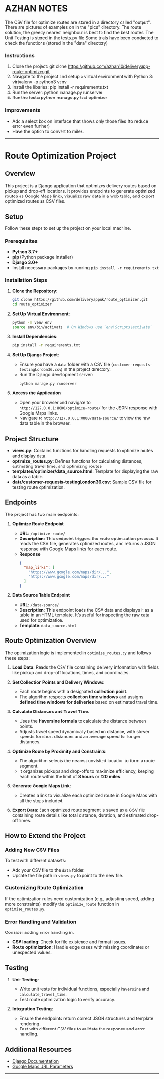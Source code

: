 
# AZHAN NOTES

The CSV file for optimize routes are stored in a directory called "output".
There are pictures of examples on in the "pics" directory.
The route solution, the greedy nearest neighbour is best to find the best routes.
The Unit Testing is stored in the tests.py file
Some trials have been conducted to check the functions (stored in the "data" directory)


### Instructions

1. Clone the project: git clone https://github.com/azhan10/deliveryapp-route-optimizer.git
2. Navigate to the project and setup a virtual environment with Python 3: virtualenv -p python3 venv
3. Install the libaries: pip install -r requirements.txt
4. Run the server: python manage.py runserver
5. Run the tests: python manage.py test optimizer 


### Improvements
- Add a select box on interface that shows only those files (to reduce error even further)
- Have the option to convert to miles.


------------------------



# Route Optimization Project

## Overview

This project is a Django application that optimizes delivery routes based on pickup and drop-off locations. It provides endpoints to generate optimized routes as Google Maps links, visualize raw data in a web table, and export optimized routes as CSV files.

## Setup

Follow these steps to set up the project on your local machine.

### Prerequisites

- **Python 3.7+**
- **pip** (Python package installer)
- **Django 3.0+**
- Install necessary packages by running `pip install -r requirements.txt`

### Installation Steps

1. **Clone the Repository**:
   ```bash
   git clone https://github.com/deliveryappuk/route_optimizer.git
   cd route_optimizer
   ```

2. **Set Up Virtual Environment**:
   ```bash
   python -m venv env
   source env/bin/activate  # On Windows use `env\Scripts\activate`
   ```

3. **Install Dependencies**:
   ```bash
   pip install -r requirements.txt
   ```

4. **Set Up Django Project**:
   - Ensure you have a `data` folder with a CSV file (`customer-requests-testingLondon36.csv`) in the project directory.
   - Run the Django development server:
     ```bash
     python manage.py runserver
     ```

5. **Access the Application**:
   - Open your browser and navigate to `http://127.0.0.1:8000/optimize-route/` for the JSON response with Google Maps links.
   - Navigate to `http://127.0.0.1:8000/data-source/` to view the raw data table in the browser.

## Project Structure

- **views.py**: Contains functions for handling requests to optimize routes and display data.
- **optimize_routes.py**: Defines functions for calculating distances, estimating travel time, and optimizing routes.
- **templates/optimizer/data_source.html**: Template for displaying the raw data as a table.
- **data/customer-requests-testingLondon36.csv**: Sample CSV file for testing route optimization.

## Endpoints

The project has two main endpoints:

1. **Optimize Route Endpoint**
   - **URL**: `/optimize-route/`
   - **Description**: This endpoint triggers the route optimization process. It reads the CSV file, generates optimized routes, and returns a JSON response with Google Maps links for each route.
   - **Response**:
     ```json
     {
       "map_links": [
         "https://www.google.com/maps/dir/...",
         "https://www.google.com/maps/dir/..."
       ]
     }
     ```

2. **Data Source Table Endpoint**
   - **URL**: `/data-source/`
   - **Description**: This endpoint loads the CSV data and displays it as a table in an HTML template. It’s useful for inspecting the raw data used for optimization.
   - **Template**: `data_source.html`

## Route Optimization Overview

The optimization logic is implemented in `optimize_routes.py` and follows these steps:

1. **Load Data**: Reads the CSV file containing delivery information with fields like pickup and drop-off locations, times, and coordinates.

2. **Set Collection Points and Delivery Windows**:
   - Each route begins with a designated **collection point**.
   - The algorithm respects **collection time windows** and assigns **defined time windows for deliveries** based on estimated travel time.

3. **Calculate Distances and Travel Time**:
   - Uses the **Haversine formula** to calculate the distance between points.
   - Adjusts travel speed dynamically based on distance, with slower speeds for short distances and an average speed for longer distances.

4. **Optimize Route by Proximity and Constraints**:
   - The algorithm selects the nearest unvisited location to form a route segment.
   - It organizes pickups and drop-offs to maximize efficiency, keeping each route within the limit of **8 hours** or **120 miles**.

5. **Generate Google Maps Link**:
   - Creates a link to visualize each optimized route in Google Maps with all the stops included.

6. **Export Data**: Each optimized route segment is saved as a CSV file containing route details like total distance, duration, and estimated drop-off times.

## How to Extend the Project

### Adding New CSV Files

To test with different datasets:
- Add your CSV file to the `data` folder.
- Update the file path in `views.py` to point to the new file.

### Customizing Route Optimization

If the optimization rules need customization (e.g., adjusting speed, adding more constraints), modify the `optimize_route` function in `optimize_routes.py`.

### Error Handling and Validation

Consider adding error handling in:
- **CSV loading**: Check for file existence and format issues.
- **Route optimization**: Handle edge cases with missing coordinates or unexpected values.

## Testing

1. **Unit Testing**:
   - Write unit tests for individual functions, especially `haversine` and `calculate_travel_time`.
   - Test route optimization logic to verify accuracy.

2. **Integration Testing**:
   - Ensure the endpoints return correct JSON structures and template rendering.
   - Test with different CSV files to validate the response and error handling.

## Additional Resources

- [Django Documentation](https://docs.djangoproject.com/)
- [Google Maps URL Parameters](https://developers.google.com/maps/documentation/urls)

---
